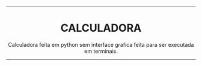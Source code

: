 <hr>
<center>
<h1>CALCULADORA</h1>

<p>Calculadora feita em python sem interface grafica feita para ser executada em terminais.</p>
</center>
<hr>
